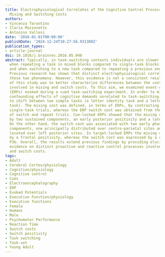 ```yaml
---
title: Electrophysiological Correlates of the Cognitive Control Processes Underpinning
  Mixing and Switching Costs
authors:
- Vincenza Tarantino
- Ilaria Mazzonetto
- Antonino Vallesi
date: '2016-01-01T00:00:00'
publishDate: '2024-12-24T10:27:56.931380Z'
publication_types:
- article-journal
doi: 10.1016/j.brainres.2016.05.048
abstract: Typically, in task-switching contexts individuals are slower and less accurate
  when repeating a task in mixed blocks compared to single-task blocks (mixing cost)
  and when switching to a new task compared to repeating a previous one (switch cost).
  Previous research has shown that distinct electrophysiological correlates underlie
  these two phenomena. However, this evidence is not a consistent result. The goal
  of this study was to better characterize differences between the control processes
  involved in mixing and switch costs. To this aim, we examined event-related potentials
  (ERPs) evoked during a cued task-switching experiment. In order to minimize the
  confounding effects of cognitive demands unrelated to task-switching, we asked participants
  to shift between two simple tasks (a letter identity task and a letter position
  task). The mixing cost was defined, in terms of ERPs, by contrasting repeat and
  single-task trials, whereas the ERP switch cost was obtained from the comparison
  of switch and repeat trials. Cue-locked ERPs showed that the mixing cost was mediated
  by two sustained components, an early posterior positivity and a late anterior negativity.
  On the other hand, the switch cost was associated with two early phasic positive
  components, one principally distributed over centro-parietal sites and the other
  located over left posterior sites. In target-locked ERPs the mixing cost was expressed
  by a frontal positivity, whereas the switch cost was expressed by a reduced parietal
  P3b. Overall, the results extend previous findings by providing elucidating ERP
  evidence on distinct proactive and reactive control processes involved in mixing
  and switch costs.
tags:
- Adult
- Cerebral Cortex/physiology
- Cognition/physiology
- Cognitive control
- Cues
- Electroencephalography
- ERP
- Evoked Potentials
- Executive Function/physiology
- Executive functions
- Female
- Humans
- Male
- Psychomotor Performance
- Reaction Time
- Switch costs
- Switch positivity
- Task switching
- Task-set
- Young Adult
---
```

